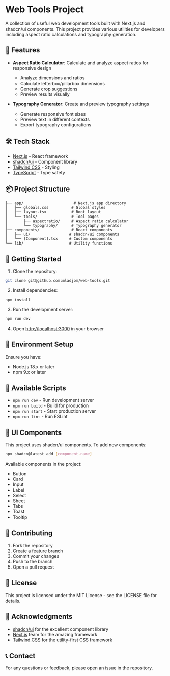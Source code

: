 # Web Tools Project

A collection of useful web development tools built with Next.js and shadcn/ui components. This project provides various utilities for developers including aspect ratio calculations and typography generation.

## 🚀 Features

- **Aspect Ratio Calculator**: Calculate and analyze aspect ratios for responsive design
  - Analyze dimensions and ratios
  - Calculate letterbox/pillarbox dimensions
  - Generate crop suggestions
  - Preview results visually

- **Typography Generator**: Create and preview typography settings
  - Generate responsive font sizes
  - Preview text in different contexts
  - Export typography configurations

## 🛠️ Tech Stack

- [Next.js](https://nextjs.org/) - React framework
- [shadcn/ui](https://ui.shadcn.com/) - Component library
- [Tailwind CSS](https://tailwindcss.com/) - Styling
- [TypeScript](https://www.typescriptlang.org/) - Type safety

## 📦 Project Structure

```
├── app/                      # Next.js app directory
│   ├── globals.css          # Global styles
│   ├── layout.tsx           # Root layout
│   └── tools/               # Tool pages
│       ├── aspectratio/     # Aspect ratio calculator
│       └── typography/      # Typography generator
├── components/              # React components
│   ├── ui/                 # shadcn/ui components
│   └── [Component].tsx     # Custom components
└── lib/                    # Utility functions
```

## 🚀 Getting Started

1. Clone the repository:
```bash
git clone git@github.com:mladjom/web-tools.git
```

2. Install dependencies:
```bash
npm install
```

3. Run the development server:
```bash
npm run dev
```

4. Open [http://localhost:3000](http://localhost:3000) in your browser

## 📝 Environment Setup

Ensure you have:
- Node.js 18.x or later
- npm 9.x or later

## 🔧 Available Scripts

- `npm run dev` - Run development server
- `npm run build` - Build for production
- `npm run start` - Start production server
- `npm run lint` - Run ESLint

## 🎨 UI Components

This project uses shadcn/ui components. To add new components:

```bash
npx shadcn@latest add [component-name]
```

Available components in the project:
- Button
- Card
- Input
- Label
- Select
- Sheet
- Tabs
- Toast
- Tooltip

## 🤝 Contributing

1. Fork the repository
2. Create a feature branch
3. Commit your changes
4. Push to the branch
5. Open a pull request

## 📄 License

This project is licensed under the MIT License - see the LICENSE file for details.

## 🙏 Acknowledgments

- [shadcn/ui](https://ui.shadcn.com/) for the excellent component library
- [Next.js](https://nextjs.org/) team for the amazing framework
- [Tailwind CSS](https://tailwindcss.com/) for the utility-first CSS framework

## 📞 Contact

For any questions or feedback, please open an issue in the repository.